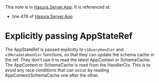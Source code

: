 This note is in [Hasura.Server.App](https://github.com/hasura/graphql-engine/blob/master/server/src-lib/Hasura/Server/App.hs#L415).
It is referenced at:
  - line 479 of [Hasura.Server.App](https://github.com/hasura/graphql-engine/blob/master/server/src-lib/Hasura/Server/App.hs#L479)

# Explicitly passing AppStateRef

The AppStateRef is passed explicitly to `v1QueryHandler` and `v1MetadataHandler`
functions, so that they can update the schema cache in the ref.
They don't use it to read the latest AppContext or SchemaCache.
The AppContext or SchemaCache is read from the HandlerCtx.
This is to avoid any race conditions that can occur by reading AppContext/SchemaCache
one after the other.

